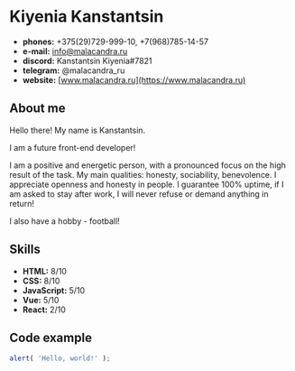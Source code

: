 # Kiyenia Kanstantsin

* __phones:__ +375(29)729-999-10, +7(968)785-14-57
* __e-mail:__ info@malacandra.ru
* __discord:__ Kanstantsin Kiyenia#7821
* __telegram:__ @malacandra_ru
* __website:__ [www.malacandra.ru](https://www.malacandra.ru)

## About me
Hello there! My name is Kanstantsin.

I am a future front-end developer!

I am a positive and energetic person, with a pronounced focus on the high result of the task.
My main qualities: honesty, sociability, benevolence. I appreciate openness and honesty in people. 
I guarantee 100% uptime, if I am asked to stay after work, I will never refuse or demand anything in return!

I also have a hobby - football!

## Skills
* __HTML:__ 8/10
* __CSS:__ 8/10
* __JavaScript:__ 5/10
* __Vue:__ 5/10
* __React:__ 2/10

## Code example
```javascript
alert( 'Hello, world!' );
```
